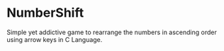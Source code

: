 # NumberShift
Simple yet addictive game to rearrange the numbers in ascending order using arrow keys in C Language.
